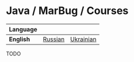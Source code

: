 # Java / MarBug / Courses

| Language |   |   |
| -------- | - | - |
| **English** | [Russian](README.ru.md) | [Ukrainian](README.uk.md) |

TODO
